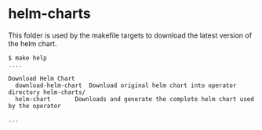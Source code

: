 # helm-charts

This folder is used by the makefile targets to download the latest version of the helm chart.

```
$ make help
....

Download Helm Chart
  download-helm-chart  Download original helm chart into operator directory helm-charts/
  helm-chart       Downloads and generate the complete helm chart used by the operator

...
```